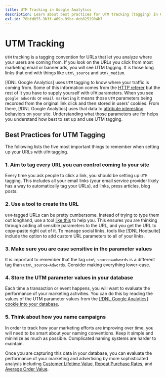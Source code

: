 ```yaml
---
title: UTM Tracking in Google Analytics
description: Learn about best practices for UTM tracking (tagging) in Google Analytics.
exl-id: 70bfd855-3b3f-469b-99bc-deb8251904b7
---
```

# UTM Tracking

`UTM` tracking is a tagging convention for URLs that let you analyze where your users are coming from. If you look on the URLs you click from most marketing email or banner ads, you will see UTM tagging. It is those long links that end with things like `utm\_source` and `utm\_medium`.

[!DNL Google Analytics] uses `UTM` tagging to know where your traffic is coming from. Some of this information comes from the [HTTP referer](https://en.wikipedia.org/wiki/HTTP_referer) but the rest of it you have to supply yourself with `UTM` parameters. When you see `google adwords` or `email marketing` it means those `UTM` parameters being recorded from the original link click and then stored in users' cookies. From there, [!DNL Google Analytics] uses that data to [attribute interesting behaviors](../data-analyst/analysis/google-track-user-acq.md) on your site. Understanding what those parameters are for helps you understand how best to set up and use UTM tagging.

## Best Practices for UTM Tagging

The following lists the five most important things to remember when setting up your URLs with `UTM` tagging.

### 1. Aim to tag every URL you can control coming to your site

Every time you ask people to click a link, you should be setting up `UTM` tagging. This includes all your email links (your email service provider likely has a way to automatically tag your URLs), ad links, press articles, blog posts.

### 2. Use a tool to create the URL

`UTM`-tagged URLs can be pretty cumbersome. Instead of trying to type them out longhand, use a tool [like this](https://support.google.com/analytics/answer/1033867?hl=en) to help you. This ensures you are thinking through adding all sensible parameters to the URL, and you get the URL to copy-paste right out of it. To manage social links, tools like [!DNL Hootsuite] include the option to add custom URL parameters to all of your links.

### 3. Make sure you are case sensitive in the parameter values

It is important to remember that the tag `utm\_source=adwords` is a different tag than `utm\_source=Adwords`. Consider making everything lower-case.

### 4. Store the UTM parameter values in your database

Each time a transaction or event happens, you will want to evaluate the performance of your marketing activities. You can do this by reading the values of the UTM parameter values from the [[!DNL Google Analytics] cookie into your database](../data-analyst/analysis/google-track-user-acq.md).

### 5. Think about how you name campaigns

In order to track how your marketing efforts are improving over time, you will need to be smart about your naming conventions. Keep it simple and minimize as much as possible. Complicated naming systems are harder to maintain. 

Once you are capturing this data in your database, you can evaluate the performance of your marketing and advertising by more sophisticated analysis including [Customer Lifetime Value](../data-analyst/analysis/ess-expected-ltv.md), [Repeat Purchase Rates](../data-analyst/analysis/repurchase-behavior.md), and [Average Order Value](../data-analyst/analysis/basic-analytics.md).
